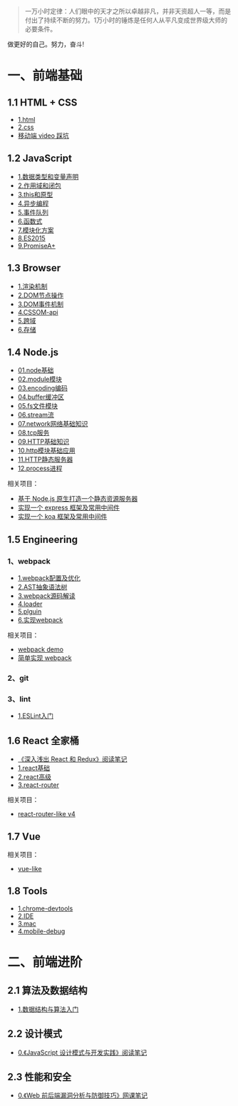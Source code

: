 > 一万小时定律：人们眼中的天才之所以卓越非凡，并非天资超人一等，而是付出了持续不断的努力。1万小时的锤炼是任何人从平凡变成世界级大师的必要条件。

做更好的自己。努力，奋斗!

# 一、前端基础

## 1.1 HTML + CSS

- <a href="https://github.com/MoonWang/front-end-notes/blob/master/basic/1.HTML+CSS/1.html.md" target="_blank">1.html</a>
- <a href="https://github.com/MoonWang/front-end-notes/blob/master/basic/1.HTML+CSS/2.css.md" target="_blank">2.css</a>
- <a href="https://github.com/MoonWang/front-end-notes/blob/master/basic/1.HTML+CSS/移动端 video 踩坑.md" target="_blank">移动端 video 踩坑</a>

## 1.2 JavaScript

- <a href="https://github.com/MoonWang/front-end-notes/blob/master/basic/2.JavaScript/1.数据类型和变量声明.md" target="_blank">1.数据类型和变量声明</a>
- <a href="https://github.com/MoonWang/front-end-notes/blob/master/basic/2.JavaScript/2.作用域和闭包.md" target="_blank">2.作用域和闭包</a>
- <a href="https://github.com/MoonWang/front-end-notes/blob/master/basic/2.JavaScript/3.this和原型.md" target="_blank">3.this和原型</a>
- <a href="https://github.com/MoonWang/front-end-notes/blob/master/basic/2.JavaScript/4.异步编程.md" target="_blank">4.异步编程</a>
- <a href="https://github.com/MoonWang/front-end-notes/blob/master/basic/2.JavaScript/5.事件队列.md" target="_blank">5.事件队列</a>
- <a href="https://github.com/MoonWang/front-end-notes/blob/master/basic/2.JavaScript/6.函数式.md" target="_blank">6.函数式</a>
- <a href="https://github.com/MoonWang/front-end-notes/blob/master/basic/2.JavaScript/7.模块化方案.md" target="_blank">7.模块化方案</a>
- <a href="https://github.com/MoonWang/front-end-notes/blob/master/basic/2.JavaScript/8.ES2015.md" target="_blank">8.ES2015</a>
- <a href="https://github.com/MoonWang/front-end-notes/blob/master/basic/2.JavaScript/9.PromiseA+.md" target="_blank">9.PromiseA+</a>

## 1.3 Browser

- <a href="https://github.com/MoonWang/front-end-notes/blob/master/basic/3.Browser/1.渲染机制.md" target="_blank">1.渲染机制</a>
- <a href="https://github.com/MoonWang/front-end-notes/blob/master/basic/3.Browser/2.DOM节点操作.md" target="_blank">2.DOM节点操作</a>
- <a href="https://github.com/MoonWang/front-end-notes/blob/master/basic/3.Browser/3.DOM事件机制.md" target="_blank">3.DOM事件机制</a>
- <a href="https://github.com/MoonWang/front-end-notes/blob/master/basic/3.Browser/4.CSSOM-api.md" target="_blank">4.CSSOM-api</a>
- <a href="https://github.com/MoonWang/front-end-notes/blob/master/basic/3.Browser/5.跨域.md" target="_blank">5.跨域</a>
- <a href="https://github.com/MoonWang/front-end-notes/blob/master/basic/3.Browser/6.存储.md" target="_blank">6.存储</a>

## 1.4 Node.js

- <a href="https://github.com/MoonWang/front-end-notes/blob/master/basic/4.Node.js/01.node基础.md" target="_blank">01.node基础</a>
- <a href="https://github.com/MoonWang/front-end-notes/blob/master/basic/4.Node.js/02.module模块.md" target="_blank">02.module模块</a>
- <a href="https://github.com/MoonWang/front-end-notes/blob/master/basic/4.Node.js/03.encoding编码.md	" target="_blank">03.encoding编码</a>
- <a href="https://github.com/MoonWang/front-end-notes/blob/master/basic/4.Node.js/04.buffer缓冲区.md" target="_blank">04.buffer缓冲区</a>
- <a href="https://github.com/MoonWang/front-end-notes/blob/master/basic/4.Node.js/05.fs文件模块.md" target="_blank">05.fs文件模块</a>
- <a href="https://github.com/MoonWang/front-end-notes/blob/master/basic/4.Node.js/06.stream流.md" target="_blank">06.stream流</a>
- <a href="https://github.com/MoonWang/front-end-notes/blob/master/basic/4.Node.js/07.network网络基础知识.md" target="_blank">07.network网络基础知识</a>
- <a href="https://github.com/MoonWang/front-end-notes/blob/master/basic/4.Node.js/08.tcp服务.md" target="_blank">08.tcp服务</a>
- <a href="https://github.com/MoonWang/front-end-notes/blob/master/basic/4.Node.js/09.HTTP基础知识.md" target="_blank">09.HTTP基础知识</a>
- <a href="https://github.com/MoonWang/front-end-notes/blob/master/basic/4.Node.js/10.http模块基础应用.md" target="_blank">10.http模块基础应用</a>
- <a href="https://github.com/MoonWang/front-end-notes/blob/master/basic/4.Node.js/11.HTTP静态服务器.md" target="_blank">11.HTTP静态服务器</a>
- <a href="https://github.com/MoonWang/front-end-notes/blob/master/basic/4.Node.js/12.process进程.md" target="_blank">12.process进程</a>

相关项目：
- <a href="https://github.com/MoonWang/node-http-static-server" target="_blank">基于 Node.js 原生打造一个静态资源服务器</a>
- <a href="https://github.com/MoonWang/express-like" target="_blank">实现一个 express 框架及常用中间件</a>
- <a href="https://github.com/MoonWang/koa-like" target="_blank">实现一个 koa 框架及常用中间件</a>

## 1.5 Engineering

### 1、webpack

- <a href="https://github.com/MoonWang/front-end-notes/tree/master/basic/5.Engineering/1.webpack/1.webpack配置及优化.md" target="_blank">1.webpack配置及优化</a>
- <a href="https://github.com/MoonWang/front-end-notes/tree/master/basic/5.Engineering/1.webpack/2.AST抽象语法树.md" target="_blank">2.AST抽象语法树</a>
- <a href="https://github.com/MoonWang/front-end-notes/tree/master/basic/5.Engineering/1.webpack/3.webpack源码解读.md" target="_blank">3.webpack源码解读</a>
- <a href="https://github.com/MoonWang/front-end-notes/tree/master/basic/5.Engineering/1.webpack/4.loader.md" target="_blank">4.loader</a>
- <a href="https://github.com/MoonWang/front-end-notes/tree/master/basic/5.Engineering/1.webpack/5.plguin.md" target="_blank">5.plguin</a>
- <a href="https://github.com/MoonWang/front-end-notes/tree/master/basic/5.Engineering/1.webpack/6.实现webpack.md" target="_blank">6.实现webpack</a>

相关项目：
- <a href="https://github.com/MoonWang/webpack-demo" target="_blank">webpack demo</a>
- <a href="https://github.com/MoonWang/webpack-like" target="_blank">简单实现 webpack</a>

### 2、git

### 3、lint

- <a href="https://github.com/MoonWang/front-end-notes/tree/master/basic/5.Engineering/3.lint/1.ESLint.md" target="_blank">1.ESLint入门</a>

## 1.6 React 全家桶

- <a href="https://github.com/MoonWang/front-end-notes/tree/master/basic/6.React/0.《深入浅出 React 和 Redux》阅读笔记.md" target="_blank">《深入浅出 React 和 Redux》阅读笔记</a>
- <a href="https://github.com/MoonWang/front-end-notes/tree/master/basic/6.React/1.react基础.md" target="_blank">1.react基础</a>
- <a href="https://github.com/MoonWang/front-end-notes/tree/master/basic/6.React/2.react高级.md" target="_blank">2.react高级</a>
- <a href="https://github.com/MoonWang/front-end-notes/tree/master/basic/6.React/3.react-router.md" target="_blank">3.react-router</a>

相关项目：
- <a href="https://github.com/MoonWang/react-router-dom-like" target="_blank">react-router-like v4</a>

## 1.7 Vue

相关项目：
- <a href="https://github.com/MoonWang/vue-like" target="_blank">vue-like</a>

## 1.8 Tools

- <a href="https://github.com/MoonWang/front-end-notes/tree/master/basic/8.Tools/1.chrome-devtools.md" target="_blank">1.chrome-devtools</a>
- <a href="https://github.com/MoonWang/front-end-notes/tree/master/basic/8.Tools/2.IDE.md" target="_blank">2.IDE</a>
- <a href="https://github.com/MoonWang/front-end-notes/tree/master/basic/8.Tools/3.mac.md" target="_blank">3.mac</a>
- <a href="https://github.com/MoonWang/front-end-notes/tree/master/basic/8.Tools/4.mobile-debug.md" target="_blank">4.mobile-debug</a>

# 二、前端进阶

## 2.1 算法及数据结构

- <a href="https://github.com/MoonWang/front-end-notes/blob/master/senior/1.算法及数据结构/1.数据结构与算法入门.md" target="_blank">1.数据结构与算法入门</a>

## 2.2 设计模式

- <a href="https://github.com/MoonWang/front-end-notes/blob/master/senior/2.设计模式/0.《JavaScript 设计模式与开发实践》阅读笔记.md" target="_blank">0.《JavaScript 设计模式与开发实践》阅读笔记</a>

## 2.3 性能和安全

- <a href="https://github.com/MoonWang/front-end-notes/blob/master/senior/3.性能和安全/0.《Web 前后端漏洞分析与防御技巧》网课笔记.md" target="_blank">0.《Web 前后端漏洞分析与防御技巧》网课笔记</a>